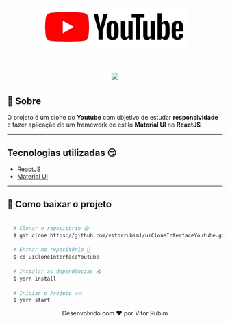 <h1 align="center">
  <img src="src/images/preto.png" height=100 />
</h1>

<h1 align="center">
  <img src="src/images/prev.gif">
</h1>

## 🎥 Sobre

O projeto é um clone do **Youtube** com objetivo de estudar **responsividade** e fazer aplicação de um framework de estilo **Material UI** no **ReactJS**

---

## Tecnologias utilizadas 😏

- [ReactJS](https://pt-br.reactjs.org/)
- [Material UI](https://material-ui.com/)

---

## 📁 Como baixar o projeto

```bash

  # Clonar o repositório 😀
  $ git clone https://github.com/vitorrubim1/uiCloneInterfaceYoutube.git

  # Entrar no repositório 💪
  $ cd uiCloneInterfaceYoutube

  # Instalar as dependências 📥
  $ yarn install

  # Iniciar o Projeto 🔥🔥
  $ yarn start
```

<p align="center"> Desenvolvido com ❤️ por Vitor Rubim </p>
